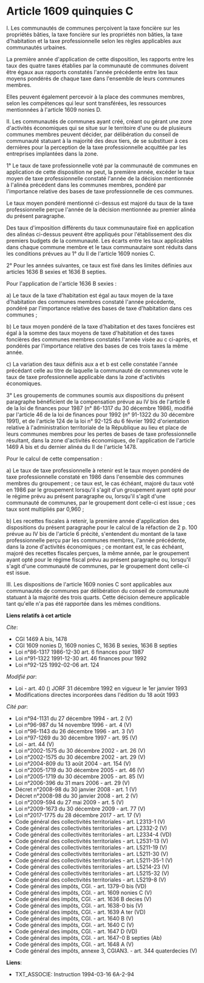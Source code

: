# Article 1609 quinquies C

I. Les communautés de communes perçoivent la taxe foncière sur les propriétés bâties, la taxe foncière sur les propriétés non
bâties, la taxe d'habitation et la taxe professionnelle selon les règles applicables aux communautés urbaines.

La première année d'application de cette disposition, les rapports entre les taux des quatre taxes établies par la communauté
de communes doivent être égaux aux rapports constatés l'année précédente entre les taux moyens pondérés de chaque taxe dans
l'ensemble de leurs communes membres.

Elles peuvent également percevoir à la place des communes membres, selon les compétences qui leur sont transférées, les
ressources mentionnées à l'article 1609 nonies D.

II. Les communautés de communes ayant créé, créant ou gérant une zone d'activités économiques qui se situe sur le territoire
d'une ou de plusieurs communes membres peuvent décider, par délibération du conseil de communauté statuant à la majorité des
deux tiers, de se substituer à ces dernières pour la perception de la taxe professionnelle acquittée par les entreprises
implantées dans la zone.

1° Le taux de taxe professionnelle voté par la communauté de communes en application de cette disposition ne peut, la
première année, excéder le taux moyen de taxe professionnelle constaté l'année de la décision mentionnée à l'alinéa précédent
dans les communes membres, pondéré par l'importance relative des bases de taxe professionnelle de ces communes.

Le taux moyen pondéré mentionné ci-dessus est majoré du taux de la taxe professionnelle perçue l'année de la décision
mentionnée au premier alinéa du présent paragraphe.

Des taux d'imposition différents du taux communautaire fixé en application des alinéas ci-dessus peuvent être appliqués pour
l'établissement des dix premiers budgets de la communauté. Les écarts entre les taux applicables dans chaque commune membre
et le taux communautaire sont réduits dans les conditions prévues au 1° du II de l'article 1609 nonies C.

2° Pour les années suivantes, ce taux est fixé dans les limites définies aux articles 1636 B sexies et 1636 B septies.

Pour l'application de l'article 1636 B sexies :

a) Le taux de la taxe d'habitation est égal au taux moyen de la taxe d'habitation des communes membres constaté l'année
précédente, pondéré par l'importance relative des bases de taxe d'habitation dans ces communes ;

b) Le taux moyen pondéré de la taxe d'habitation et des taxes foncières est égal à la somme des taux moyens de taxe
d'habitation et des taxes foncières des communes membres constatés l'année visée au c ci-après, et pondérés par l'importance
relative des bases de ces trois taxes la même année.

c) La variation des taux définis aux a et b est celle constatée l'année précédant celle au titre de laquelle la communauté de
communes vote le taux de taxe professionnelle applicable dans la zone d'activités économiques.

3° Les groupements de communes soumis aux dispositions du présent paragraphe bénéficient de la compensation prévue au IV bis
de l'article 6 de la loi de finances pour 1987 (n° 86-1317 du 30 décembre 1986), modifié par l'article 46 de la loi de
finances pour 1992 (n° 91-1322 du 30 décembre 1991), et de l'article 124 de la loi n° 92-125 du 6 février 1992 d'orientation
relative à l'administration territoriale de la République au lieu et place de leurs communes membres pour les pertes de bases
de taxe professionnelle résultant, dans la zone d'activités économiques, de l'application de l'article 1469 A bis et du
dernier alinéa du II de l'article 1478.

Pour le calcul de cette compensation :

a) Le taux de taxe professionnelle à retenir est le taux moyen pondéré de taxe professionnelle constaté en 1986 dans
l'ensemble des communes membres du groupement ; ce taux est, le cas échéant, majoré du taux voté en 1986 par le groupement
lorsqu'il s'agit d'un groupement ayant opté pour le régime prévu au présent paragraphe ou, lorsqu'il s'agit d'une communauté
de communes, par le groupement dont celle-ci est issue ; ces taux sont multipliés par 0,960 ;

b) Les recettes fiscales à retenir, la première année d'application des dispositions du présent paragraphe pour le calcul de
la réfaction de 2 p. 100 prévue au IV bis de l'article 6 précité, s'entendent du montant de la taxe professionnelle perçu par
les communes membres, l'année précédente, dans la zone d'activités économiques ; ce montant est, le cas échéant, majoré des
recettes fiscales perçues, la même année, par le groupement ayant opté pour le régime fiscal prévu au présent paragraphe ou,
lorsqu'il s'agit d'une communauté de communes, par le groupement dont celle-ci est issue.

III. Les dispositions de l'article 1609 nonies C sont applicables aux communautés de communes par délibération du conseil de
communauté statuant à la majorité des trois quarts. Cette décision demeure applicable tant qu'elle n'a pas été rapportée dans
les mêmes conditions.

**Liens relatifs à cet article**

_Cite_:

  - CGI 1469 A bis, 1478
  - CGI 1609 nonies D, 1609 nonies C, 1636 B sexies, 1636 B septies
  - Loi n°86-1317 1986-12-30 art. 6 finances pour 1987
  - Loi n°91-1322 1991-12-30 art. 46 finances pour 1992
  - Loi n°92-125 1992-02-06 art. 124

_Modifié par_:

  - Loi - art. 40 () JORF 31 décembre 1992 en vigueur le 1er janvier 1993
  - Modifications directes incorporées dans l'édition du 18 août 1993

_Cité par_:

  - Loi n°94-1131 du 27 décembre 1994 - art. 2 (V)
  - Loi n°96-987 du 14 novembre 1996 - art. 4 (V)
  - Loi n°96-1143 du 26 décembre 1996 - art. 3 (V)
  - Loi n°97-1269 du 30 décembre 1997 - art. 95 (V)
  - Loi - art. 44 (V)
  - Loi n°2002-1575 du 30 décembre 2002 - art. 26 (V)
  - Loi n°2002-1575 du 30 décembre 2002 - art. 29 (V)
  - Loi n°2004-809 du 13 août 2004 - art. 154 (V)
  - Loi n°2005-1719 du 30 décembre 2005 - art. 46 (V)
  - Loi n°2005-1719 du 30 décembre 2005 - art. 85 (V)
  - Loi n°2006-396 du 31 mars 2006 - art. 29 (V)
  - Décret n°2008-98 du 30 janvier 2008 - art. 1 (V)
  - Décret n°2008-98 du 30 janvier 2008 - art. 2 (V)
  - Loi n°2009-594 du 27 mai 2009 - art. 5 (V)
  - Loi n°2009-1673 du 30 décembre 2009 - art. 77 (V)
  - Loi n°2017-1775 du 28 décembre 2017 - art. 17 (V)
  - Code général des collectivités territoriales - art. L2313-1 (V)
  - Code général des collectivités territoriales - art. L2332-2 (V)
  - Code général des collectivités territoriales - art. L2334-4 (VD)
  - Code général des collectivités territoriales - art. L2531-13 (V)
  - Code général des collectivités territoriales - art. L5211-19 (V)
  - Code général des collectivités territoriales - art. L5211-30 (V)
  - Code général des collectivités territoriales - art. L5211-35-1 (V)
  - Code général des collectivités territoriales - art. L5214-23 (V)
  - Code général des collectivités territoriales - art. L5215-32 (V)
  - Code général des collectivités territoriales - art. L5219-8 (V)
  - Code général des impôts, CGI. - art. 1379-0 bis (VD)
  - Code général des impôts, CGI. - art. 1609 nonies C (V)
  - Code général des impôts, CGI. - art. 1636 B decies (V)
  - Code général des impôts, CGI. - art. 1638-0 bis (V)
  - Code général des impôts, CGI. - art. 1639 A ter (VD)
  - Code général des impôts, CGI. - art. 1640 B (V)
  - Code général des impôts, CGI. - art. 1640 C (V)
  - Code général des impôts, CGI. - art. 1647 D (VD)
  - Code général des impôts, CGI. - art. 1647-0 B septies (Ab)
  - Code général des impôts, CGI. - art. 1648 A (V)
  - Code général des impôts, annexe 3, CGIAN3. - art. 344 quaterdecies (V)

**Liens**:

  - TXT_ASSOCIE: Instruction 1994-03-16 6A-2-94
